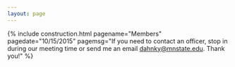 ```yaml
---
layout: page
---
```

{% include construction.html pagename="Members" pagedate="10/15/2015" pagemsg="If you need to contact an officer, stop in during our meeting time or send me an email <a href='mailto:dahnky@mnstate.edu'>dahnky@mnstate.edu</a>. Thank you!" %}

<script type="text/javascript">
  $("#membersnav").addClass("active");
</script>
